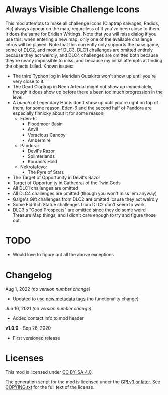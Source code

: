 Always Visible Challenge Icons
==============================

This mod attempts to make all challenge icons (Claptrap salvages, Radios, etc)
always appear on the map, regardless of if you've been close to them.  It does
the same for Eridian Writings.  Note that you will miss dialog if you use this:
when entering a new map, only one of the available challenge intros will be
played.  Note that this currently only supports the base game, some of DLC2,
and most of DLC3.  DLC1 challenges are omitted entirely because they act
weirdly, and DLC4 challenges are omitted both because they're nearly impossible
to miss, and because my initial attempts at finding the objects failed.
Known issues:

* The third Typhon log in Meridian Outskirts won't show up until you're very
  close to it.
* The Dead Claptrap in Neon Arterial might not show up immediately,
  though it does show up before there's been too much progression
  in the level.
* A *bunch* of Legendary Hunts don't show up until you're right on
  top of them, for some reason.  Eden-6 and the second half of
  Pandora are especially finnicky about it for some reason:
  * Eden-6:
    * Floodmoor Basin
    * Anvil
    * Voracious Canopy
    * Ambermire
  * Pandora:
    * Devil's Razor
    * Splinterlands
    * Konrad's Hold
  * Nekrotafeyo:
    * The Pyre of Stars
* The Target of Opportunity in Devil's Razor
* Target of Opportunity in Cathedral of the Twin Gods
* All DLC1 challenges are omitted
* All DLC4 challenges are omitted (though you won't miss 'em anyway)
* Gaige's Gift challenges from DLC2 are omitted 'cause they act weirdly
* Some Eldritch Statue challenges from DLC2 don't seem to work.
* DLC3's "Good Prospects" are omitted since they do some weird Treasure Map
  things, and I didn't care enough to try and figure those out.

TODO
====

- Would love to figure out all the above exceptions

Changelog
=========

Aug 1, 2022 *(no version number change)*
 * Updated to use [new metadata tags](https://github.com/apple1417/blcmm-parsing/tree/master/blimp)
   (no functionality change)

Jun 16, 2021 *(no version number change)*
 * Added contact info to mod header

**v1.0.0** - Sep 26, 2020
 * First versioned release
 
Licenses
========

This mod is licensed under [CC BY-SA 4.0](https://creativecommons.org/licenses/by-sa/4.0/).

The generation script for the mod is licensed under the
[GPLv3 or later](https://www.gnu.org/licenses/quick-guide-gplv3.html).
See [COPYING.txt](../../COPYING.txt) for the full text of the license.

